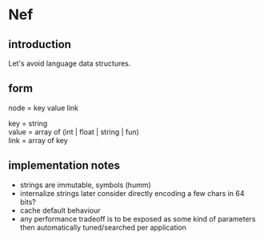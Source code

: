 # Nef

## introduction

Let's avoid language data structures.


## form

node = key value link

key = string  
value = array of (int | float | string | fun)  
link = array of key  

## implementation notes

- strings are immutable, symbols (humm)
- internalize strings
  later consider directly encoding a few chars in 64 bits?
- cache default behaviour
- any performance tradeoff is to be exposed as some kind of parameters 
  then automatically tuned/searched per application

